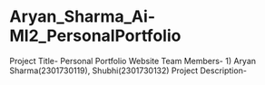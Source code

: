 # Aryan_Sharma_Ai-Ml2_PersonalPortfolio
Project Title- Personal Portfolio Website 
Team Members- 1) Aryan Sharma(2301730119), Shubhi(2301730132)
Project Description-

